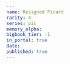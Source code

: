 ```yaml
---
name: Resigned Picard
rarity: 4
series: pic
memory_alpha:
bigbook_tier: -1
in_portal: true
date:
published: true
---
```



